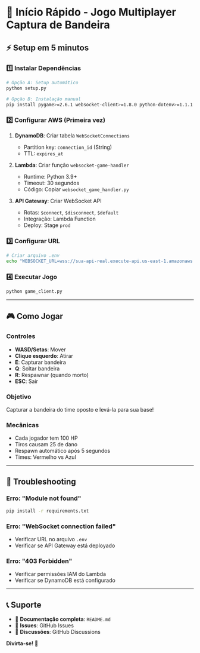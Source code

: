 # 🚀 Início Rápido - Jogo Multiplayer Captura de Bandeira

## ⚡ Setup em 5 minutos

### 1️⃣ **Instalar Dependências**
```bash
# Opção A: Setup automático
python setup.py

# Opção B: Instalação manual
pip install pygame>=2.6.1 websocket-client>=1.8.0 python-dotenv>=1.1.1
```

### 2️⃣ **Configurar AWS (Primeira vez)**
1. **DynamoDB**: Criar tabela `WebSocketConnections`
   - Partition key: `connection_id` (String)
   - TTL: `expires_at`

2. **Lambda**: Criar função `websocket-game-handler`
   - Runtime: Python 3.9+
   - Timeout: 30 segundos
   - Código: Copiar `websocket_game_handler.py`

3. **API Gateway**: Criar WebSocket API
   - Rotas: `$connect`, `$disconnect`, `$default`
   - Integração: Lambda Function
   - Deploy: Stage `prod`

### 3️⃣ **Configurar URL**
```bash
# Criar arquivo .env
echo "WEBSOCKET_URL=wss://sua-api-real.execute-api.us-east-1.amazonaws.com/prod" > .env
```

### 4️⃣ **Executar Jogo**
```bash
python game_client.py
```

---

## 🎮 Como Jogar

### **Controles**
- **WASD/Setas**: Mover
- **Clique esquerdo**: Atirar
- **E**: Capturar bandeira
- **Q**: Soltar bandeira
- **R**: Respawnar (quando morto)
- **ESC**: Sair

### **Objetivo**
Capturar a bandeira do time oposto e levá-la para sua base!

### **Mecânicas**
- Cada jogador tem 100 HP
- Tiros causam 25 de dano
- Respawn automático após 5 segundos
- Times: Vermelho vs Azul

---

## 🔧 Troubleshooting

### **Erro: "Module not found"**
```bash
pip install -r requirements.txt
```

### **Erro: "WebSocket connection failed"**
- Verificar URL no arquivo `.env`
- Verificar se API Gateway está deployado

### **Erro: "403 Forbidden"**
- Verificar permissões IAM do Lambda
- Verificar se DynamoDB está configurado

---

## 📞 Suporte

- 📖 **Documentação completa**: `README.md`
- 🐛 **Issues**: GitHub Issues
- 💬 **Discussões**: GitHub Discussions

**Divirta-se! 🎉** 